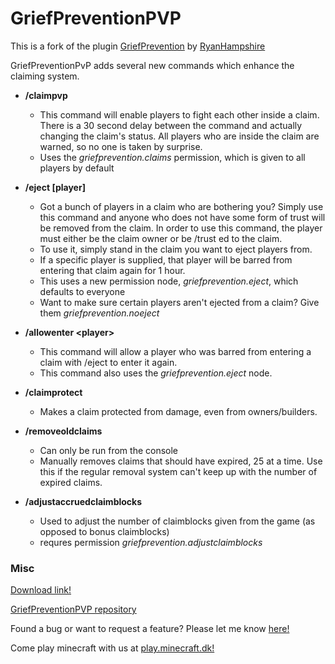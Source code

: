 # GriefPreventionPVP

This is a fork of the plugin [GriefPrevention](http://dev.bukkit.org/bukkit-plugins/grief-prevention/) by [RyanHampshire](https://github.com/ryanhamshire)

GriefPreventionPvP adds several new commands which enhance the claiming system. 

- **/claimpvp**
  - This command will enable players to fight each other inside a claim. There is a 30 second delay between the command and actually changing the claim's status. All players who are inside the claim are warned, so no one is taken by surprise.
  - Uses the *griefprevention.claims* permission, which is given to all players by default

- **/eject [player]**
  - Got a bunch of players in a claim who are bothering you? Simply use this command and anyone who does not have some form of trust will be removed from the claim. In order to use this command, the player must either be the claim owner or be /trust ed to the claim.
  - To use it, simply stand in the claim you want to eject players from.
  - If a specific player is supplied, that player will be barred from entering that claim again for 1 hour.
  - This uses a new permission node, *griefprevention.eject*, which defaults to everyone
  - Want to make sure certain players aren't ejected from a claim? Give them *griefprevention.noeject*
  
- **/allowenter &lt;player&gt;**
  - This command will allow a player who was barred from entering a claim with /eject to enter it again. 
  - This command also uses the *griefprevention.eject* node.

- **/claimprotect**
  - Makes a claim protected from damage, even from owners/builders.
  
- **/removeoldclaims**
  - Can only be run from the console
  - Manually removes claims that should have expired, 25 at a time. Use this if the regular removal system can't keep up with the number of expired claims.

- **/adjustaccruedclaimblocks**
  - Used to adjust the number of claimblocks given from the game (as opposed to bonus claimblocks)
  - requres permission *griefprevention.adjustclaimblocks*

### Misc

[Download link!](https://github.com/10becja/MinecraftPlugins/raw/master/GriefPreventionPVP/GriefPrevention.jar)  

[GriefPreventionPVP repository](https://github.com/10becja/GriefPreventionPVP)

Found a bug or want to request a feature? Please let me know [here!](https://github.com/10becja/GriefPreventionPVP/issues)

Come play minecraft with us at [play.minecraft.dk!](minecraft.dk)

